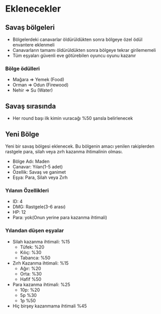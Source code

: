 # Eklenecekler

## Savaş bölgeleri

- Bölgelerdeki canavarlar öldürüldükten sonra bölgeye özel ödül envantere eklenmeli
- Canavarların tamamı öldürüldükten sonra bölgeye tekrar girilememeli
- Tüm eşyaları güvenli eve götürebilen oyuncu oyunu kazanır


### Bölge ödülleri

- Mağara => Yemek (Food)
- Orman => Odun (Firewood)
- Nehir => Su (Water)


## Savaş sırasında

- Her round başı ilk kimin vuracağı %50 şansla belirlenecek

## Yeni Bölge

Yeni bir savaş bölgesi eklenecek. Bu bölgenin amacı yenilen rakiplerden rastgele para, silah veya zırh kazanma ihtimalinin olması.

- Bölge Adı: Maden
- Canavar: Yılan(1-5 adet)
- Özellik: Savaş ve ganimet
- Eşya: Para, Silah veya Zırh

### Yılanın Özellikleri

- ID: 4
- DMG: Rastgele(3-6 arası)
- HP: 12
- Para: yok(Onun yerine para kazanma ihtimali)

### Yılandan düşen eşyalar

- Silah kazanma ihtimali: %15
    - Tüfek: %20
    - Kılıç: %30
    - Tabanca: %50
- Zırh Kazanma ihtimali: %15
    - Ağır: %20
    - Orta: %30
    - Hafif %50
- Para kazanma ihtimali: %25
  - 10p: %20
  - 5p %30
  - 1p %50
- Hiç birşey kazanmama ihtimali %45